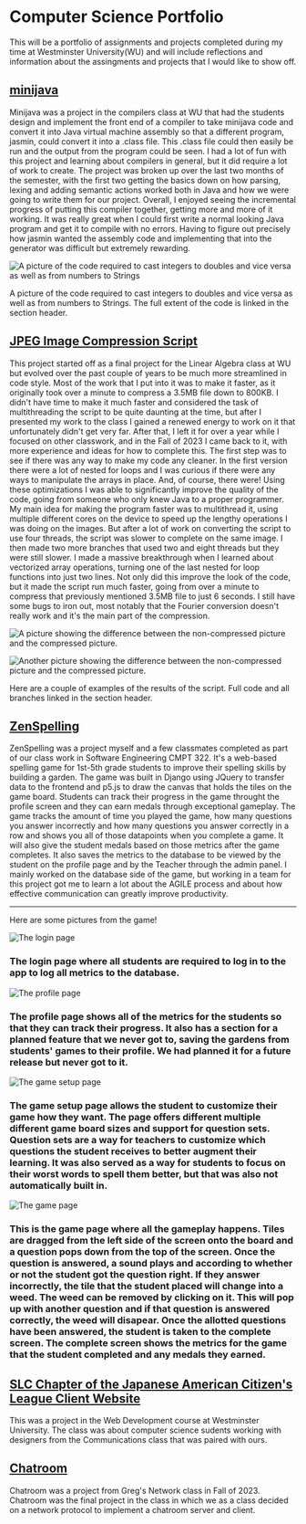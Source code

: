 # Computer Science Portfolio

This will be a portfolio of assignments and projects completed during my time at Westminster University(WU) and will include reflections and information about the assingments and projects that I would like to show off.

## [minijava](https://github.com/PapaZ810/minijava2)

  Minijava was a project in the compilers class at WU that had the students design and implement the front end of a compiler to take minijava code and convert it into Java virtual machine assembly so that a different program, jasmin, could convert it into a .class file. This .class file could then easily be run and the output from the program could be seen. I had a lot of fun with this project and learning about compilers in general, but it did require a lot of work to create. The project was broken up over the last two months of the semester, with the first two getting the basics down on how parsing, lexing and adding semantic actions worked both in Java and how we were going to write them for our project. Overall, I enjoyed seeing the incremental progress of putting this compiler together, getting more and more of it working. It was really great when I could first write a normal looking Java program and get it to compile with no errors. Having to figure out precisely how jasmin wanted the assembly code and implementing that into the generator was difficult but extremely rewarding. 

![A picture of the code required to cast integers to doubles and vice versa as well as from numbers to Strings](/Cast.png)

A picture of the code required to cast integers to doubles and vice versa as well as from numbers to Strings. The full extent of the code is linked in the section header.

## [JPEG Image Compression Script](https://github.com/PapaZ810/ImageCompression)

  This project started off as a final project for the Linear Algebra class at WU but evolved over the past couple of years to be much more streamlined in code style. Most of the work that I put into it was to make it faster, as it originally took over a minute to compress a 3.5MB file down to 800KB. I didn't have time to make it much faster and considered the task of multithreading the script to be quite daunting at the time, but after I presented my work to the class I gained a renewed energy to work on it that unfortunately didn't get very far. After that, I left it for over a year while I focused on other classwork, and in the Fall of 2023 I came back to it, with more experience and ideas for how to complete this. The first step was to see if there was any way to make my code any cleaner. In the first version there were a lot of nested for loops and I was curious if there were any ways to manipulate the arrays in place. And, of course, there were! Using these optimizations I was able to significantly improve the quality of the code, going from someone who only knew Java to a proper programmer. My main idea for making the program faster was to multithread it, using multiple different cores on the device to speed up the lengthy operations I was doing on the images. But after a lot of work on converting the script to use four threads, the script was slower to complete on the same image. I then made two more branches that used two and eight threads but they were still slower. I made a massive breakthrough when I learned about vectorized array operations, turning one of the last nested for loop functions into just two lines. Not only did this improve the look of the code, but it made the script run much faster, going from over a minute to compress that previously mentioned 3.5MB file to just 6 seconds. I still have some bugs to iron out, most notably that the Fourier conversion doesn't really work and it's the main part of the compression. 

![A picture showing the difference between the non-compressed picture and the compressed picture.](/Windows.png)

![Another picture showing the difference between the non-compressed picture and the compressed picture.](/House.png)

Here are a couple of examples of the results of the script. Full code and all branches linked in the section header.

## [ZenSpelling](https://github.com/westmini-software-engineering-2024sp/ZenSpelling)

  ZenSpelling was a project myself and a few classmates completed as part of our class work in Software Engineering CMPT 322. It's a web-based spelling game for 1st-5th grade students to improve their spelling skills by building a garden. The game was built in Django using JQuery to transfer data to the frontend and p5.js to draw the canvas that holds the tiles on the game board. Students can track their progress in the game throught the profile screen and they can earn medals through exceptional gameplay. The game tracks the amount of time you played the game, how many questions you answer incorrectly and how many questions you answer correctly in a row and shows you all of those datapoints when you complete a game. It will also give the student medals based on those metrics after the game completes. It also saves the metrics to the database to be viewed by the student on the profile page and by the Teacher through the admin panel. I mainly worked on the database side of the game, but working in a team for this project got me to learn a lot about the AGILE process and about how effective communication can greatly improve productivity. 

---

Here are some pictures from the game!

![The login page](/ZenSpellingLogin.jpg)

### The login page where all students are required to log in to the app to log all metrics to the database.

![The profile page](/ZenSpellingProfile.jpg)

### The profile page shows all of the metrics for the students so that they can track their progress. It also has a section for a planned feature that we never got to, saving the gardens from students' games to their profile. We had planned it for a future release but never got to it.

![The game setup page](/Setup.jpg)

### The game setup page allows the student to customize their game how they want. The page offers different multiple different game board sizes and support for question sets. Question sets are a way for teachers to customize which questions the student receives to better augment their learning. It was also served as a way for students to focus on their worst words to spell them better, but that was also not automatically built in.

![The game page](/ZenSpellingGamePage.jpg)

### This is the game page where all the gameplay happens. Tiles are dragged from the left side of the screen onto the board and a question pops down from the top of the screen. Once the question is answered, a sound plays and according to whether or not the student got the question right. If they answer incorrectly, the tile that the student placed will change into a weed. The weed can be removed by clicking on it. This will pop up with another question and if that question is answered correctly, the weed will disapear. Once the allotted questions have been answered, the student is taken to the complete screen. The complete screen shows the metrics for the game that the student completed and any medals they earned.

## [SLC Chapter of the Japanese American Citizen's League Client Website](https://github.com/cmpt375-2024spring/client-project-jacl)

This was a project in the Web Development course at Westminster University. The class was about computer science sudents working with designers from the Communications class that was paired with ours. 

## [Chatroom](https://github.com/PapaZ810/Chatroom)

Chatroom was a project from Greg's Network class in Fall of 2023. Chatroom was the final project in the class in which we as a class decided on a network protocol to implement a chatroom server and client. 
